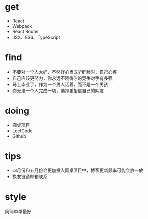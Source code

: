 # get
* React
* Webpack
* React Router
* JSX、ES6、TypeScript

# find
* 不要对一个人太好，不然好心当成驴肝肺时，自己心疼
* 自己应该更努力，你永远不晓得你的竞争对手有多强
* 马上毕业了，作为一个男人活着，而不是一个男孩
* 你无法一个人完成一切，选择更相信自己的队友

# doing
* 圆桌项目
* LeetCode
* Github

# tips
* 四月份和五月份会更加投入圆桌项目中，博客更新频率可能会放一放
* 换友链请邮箱联系

# style
简简单单最好
